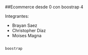 

##Ecommerce desde 0 con boostrap 4

Integrantes:

- Brayan Saez
- Christopher Díaz
- Moises Magna

```

boostrap
```
